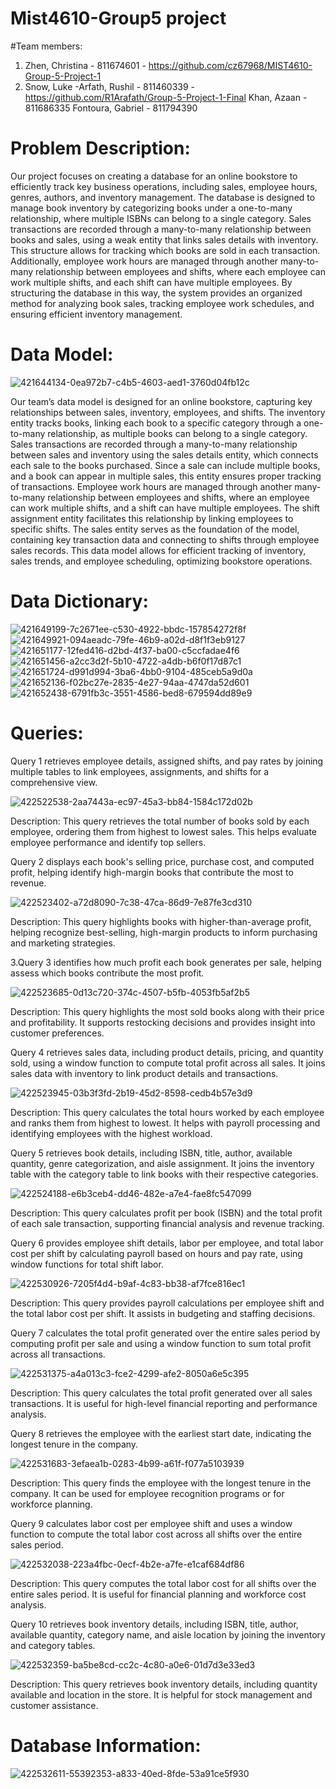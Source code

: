 # Mist4610-Group5 project
#Team members:
1. Zhen, Christina - 811674601 - https://github.com/cz67968/MIST4610-Group-5-Project-1
2. Snow, Luke -Arfath, Rushil - 811460339 - https://github.com/R1Arafath/Group-5-Project-1-Final
Khan, Azaan - 811686335
Fontoura, Gabriel - 811794390

# Problem Description:
Our project focuses on creating a database for an online bookstore to efficiently track key business operations, including sales, employee hours, genres, authors, and inventory management. The database is designed to manage book inventory by categorizing books under a one-to-many relationship, where multiple ISBNs can belong to a single category. Sales transactions are recorded through a many-to-many relationship between books and sales, using a weak entity that links sales details with inventory. This structure allows for tracking which books are sold in each transaction. Additionally, employee work hours are managed through another many-to-many relationship between employees and shifts, where each employee can work multiple shifts, and each shift can have multiple employees. By structuring the database in this way, the system provides an organized method for analyzing book sales, tracking employee work schedules, and ensuring efficient inventory management.

# Data Model:

![421644134-0ea972b7-c4b5-4603-aed1-3760d04fb12c](https://github.com/user-attachments/assets/b30cb57f-debb-471e-9a89-9afcfa47e6bb)


Our team’s data model is designed for an online bookstore, capturing key relationships between sales, inventory, employees, and shifts. The inventory entity tracks books, linking each book to a specific category through a one-to-many relationship, as multiple books can belong to a single category. Sales transactions are recorded through a many-to-many relationship between sales and inventory using the sales details entity, which connects each sale to the books purchased. Since a sale can include multiple books, and a book can appear in multiple sales, this entity ensures proper tracking of transactions. Employee work hours are managed through another many-to-many relationship between employees and shifts, where an employee can work multiple shifts, and a shift can have multiple employees. The shift assignment entity facilitates this relationship by linking employees to specific shifts. The sales entity serves as the foundation of the model, containing key transaction data and connecting to shifts through employee sales records. This data model allows for efficient tracking of inventory, sales trends, and employee scheduling, optimizing bookstore operations.

# Data Dictionary:
![421649199-7c2671ee-c530-4922-bbdc-157854272f8f](https://github.com/user-attachments/assets/39d87381-d688-4bea-bae8-5437ff753407)
![421649921-094aeadc-79fe-46b9-a02d-d8f1f3eb9127](https://github.com/user-attachments/assets/b81cf3f6-996e-4098-8f39-adc3b332bf4a)
![421651177-12fed416-d2bd-4f37-ba00-c5ccfadae4f6](https://github.com/user-attachments/assets/d79276ae-f8dd-4e3b-a7a8-b5b988d7109f)
![421651456-a2cc3d2f-5b10-4722-a4db-b6f0f17d87c1](https://github.com/user-attachments/assets/323fdd13-d4a5-4c27-b915-7ddbe6430830)
![421651724-d991d994-3ba6-4bb0-9104-485ceb5a9d0a](https://github.com/user-attachments/assets/6123ce1c-230a-4ca9-9228-1aff51b3fb92)
![421652136-f02bc27e-2835-4e27-94aa-4747da52d601](https://github.com/user-attachments/assets/d8ae51ae-b7a9-4fe5-b504-b37bf23ca6f3)
![421652438-6791fb3c-3551-4586-bed8-679594dd89e9](https://github.com/user-attachments/assets/27cfa026-849f-4c02-95bd-a1688533dac0)


# Queries:
Query 1 retrieves employee details, assigned shifts, and pay rates by joining multiple tables to link employees, assignments, and shifts for a comprehensive view.

![422522538-2aa7443a-ec97-45a3-bb84-1584c172d02b](https://github.com/user-attachments/assets/f1075cfa-2451-495c-9227-6542ff4afe26)


Description: This query retrieves the total number of books sold by each employee, ordering them from highest to lowest sales. This helps evaluate employee performance and identify top sellers.

Query 2 displays each book's selling price, purchase cost, and computed profit, helping identify high-margin books that contribute the most to revenue.

![422523402-a72d8090-7c38-47ca-86d9-7e87fe3cd310](https://github.com/user-attachments/assets/8905ea5a-2de4-4115-a185-9a8abee330b1)


Description: This query highlights books with higher-than-average profit, helping recognize best-selling, high-margin products to inform purchasing and marketing strategies.

3.Query 3 identifies how much profit each book generates per sale, helping assess which books contribute the most profit.

![422523685-0d13c720-374c-4507-b5fb-4053fb5af2b5](https://github.com/user-attachments/assets/86ff40e5-bc03-4338-bd9c-ffd5df68bad3)


Description: This query highlights the most sold books along with their price and profitability. It supports restocking decisions and provides insight into customer preferences.

Query 4 retrieves sales data, including product details, pricing, and quantity sold, using a window function to compute total profit across all sales. It joins sales data with inventory to link product details and transactions.

![422523945-03b3f3fd-2b19-45d2-8598-cedb4b57e3d9](https://github.com/user-attachments/assets/d36eeee7-3c3c-49d9-aa0a-fbcf9f513008)


Description: This query calculates the total hours worked by each employee and ranks them from highest to lowest. It helps with payroll processing and identifying employees with the highest workload.

Query 5 retrieves book details, including ISBN, title, author, available quantity, genre categorization, and aisle assignment. It joins the inventory table with the category table to link books with their respective categories.

![422524188-e6b3ceb4-dd46-482e-a7e4-fae8fc547099](https://github.com/user-attachments/assets/7c864c26-40f8-48eb-ad79-975c22d062f3)


Description: This query calculates profit per book (ISBN) and the total profit of each sale transaction, supporting financial analysis and revenue tracking.

Query 6 provides employee shift details, labor per employee, and total labor cost per shift by calculating payroll based on hours and pay rate, using window functions for total shift labor.

![422530926-7205f4d4-b9af-4c83-bb38-af7fce816ec1](https://github.com/user-attachments/assets/035a7407-f14f-4c2c-8d9e-f3cb1d1bab05)


Description: This query provides payroll calculations per employee shift and the total labor cost per shift. It assists in budgeting and staffing decisions.

Query 7 calculates the total profit generated over the entire sales period by computing profit per sale and using a window function to sum total profit across all transactions.

![422531375-a4a013c3-fce2-4299-afe2-8050a6e5c395](https://github.com/user-attachments/assets/db662cd8-3685-449f-a75c-13b3f8296110)


Description: This query calculates the total profit generated over all sales transactions. It is useful for high-level financial reporting and performance analysis.

Query 8 retrieves the employee with the earliest start date, indicating the longest tenure in the company.

![422531683-3efaea1b-0283-4b99-a61f-f077a5103939](https://github.com/user-attachments/assets/5b57fa29-ab92-4210-bbec-b49e26ffb817)


Description: This query finds the employee with the longest tenure in the company. It can be used for employee recognition programs or for workforce planning.

Query 9 calculates labor cost per employee shift and uses a window function to compute the total labor cost across all shifts over the entire sales period.

![422532038-223a4fbc-0ecf-4b2e-a7fe-e1caf684df86](https://github.com/user-attachments/assets/8ca3fb73-3efc-43ef-8a0f-ce5df4c8dc8d)


Description: This query computes the total labor cost for all shifts over the entire sales period. It is useful for financial planning and workforce cost analysis.

Query 10 retrieves book inventory details, including ISBN, title, author, available quantity, category name, and aisle location by joining the inventory and category tables.

![422532359-ba5be8cd-cc2c-4c80-a0e6-01d7d3e33ed3](https://github.com/user-attachments/assets/716ed9c9-d91a-4a4b-887b-b2989528f2a7)


Description: This query retrieves book inventory details, including quantity available and location in the store. It is helpful for stock management and customer assistance.

# Database Information:

![422532611-55392353-a833-40ed-8fde-53a91ce5f930](https://github.com/user-attachments/assets/3ebf2a07-655c-4493-955d-0d521fa872e5)


